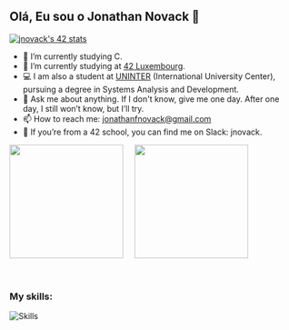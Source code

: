 ## Olá, Eu sou o Jonathan Novack 🤘


[![jnovack's 42 stats](https://badge.mediaplus.ma/greenbinary/jnovack?1337Badge=off&UM6P=off)](https://github.com/oakoudad/badge42)

- 🌱 I’m currently studying C.
- 💾 I’m currently studying at [42 Luxembourg](https://www.42luxembourg.lu).
- 💻 I am also a student at [UNINTER](https://www.uninter.com) (International University Center), pursuing a degree in Systems Analysis and Development.
- 💬 Ask me about anything. If I don't know, give me one day. After one day, I still won’t know, but I’ll try.
- 📫 How to reach me: jonathanfnovack@gmail.com
- 📱 If you’re from a 42 school, you can find me on Slack: jnovack.

<div style="display: flex; gap: 20px;">
  <img src="https://github-readme-stats.vercel.app/api?username=jonovackk&show_icons=true&theme=gotham&include_all_commits=true" height="200" />  <img src="https://github-readme-stats.vercel.app/api/top-langs/?username=jonovackk&layout=compact&langs_count=16&theme=gotham" height="200" />
</div>
<br /><br />

### My skills:

  <img align="left" alt="Skills" src="https://skillicons.dev/icons?i=html,css,js,python,c,mysql" />


<br /><br />

### 

